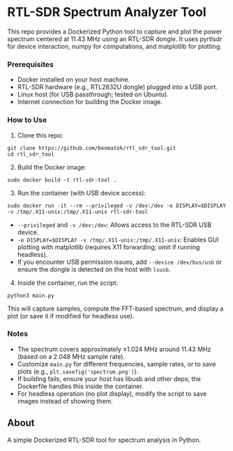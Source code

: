 # RTL-SDR Spectrum Analyzer Tool

This repo provides a Dockerized Python tool to capture and plot the power spectrum centered at 11.43 MHz using an RTL-SDR dongle. It uses pyrtlsdr for device interaction, numpy for computations, and matplotlib for plotting.

### Prerequisites

* Docker installed on your host machine.
* RTL-SDR hardware (e.g., RTL2832U dongle) plugged into a USB port.
* Linux host (for USB passthrough; tested on Ubuntu).
* Internet connection for building the Docker image.

### How to Use

1. Clone this repo:
```
git clone https://github.com/benmatok/rtl_sdr_tool.git
cd rtl_sdr_tool
```

2. Build the Docker image:
```
sudo docker build -t rtl-sdr-tool .
```

3. Run the container (with USB device access):
```
sudo docker run -it --rm --privileged -v /dev:/dev -e DISPLAY=$DISPLAY -v /tmp/.X11-unix:/tmp/.X11-unix rtl-sdr-tool
```

- `--privileged` and `-v /dev:/dev`: Allows access to the RTL-SDR USB device.
- `-e DISPLAY=$DISPLAY -v /tmp/.X11-unix:/tmp/.X11-unix`: Enables GUI plotting with matplotlib (requires X11 forwarding; omit if running headless).
- If you encounter USB permission issues, add `--device /dev/bus/usb` or ensure the dongle is detected on the host with `lsusb`.

4. Inside the container, run the script:
```
python3 main.py
```

This will capture samples, compute the FFT-based spectrum, and display a plot (or save it if modified for headless use).

### Notes
- The spectrum covers approximately ±1.024 MHz around 11.43 MHz (based on a 2.048 MHz sample rate).
- Customize `main.py` for different frequencies, sample rates, or to save plots (e.g., `plt.savefig('spectrum.png')`).
- If building fails, ensure your host has libusb and other deps; the Dockerfile handles this inside the container.
- For headless operation (no plot display), modify the script to save images instead of showing them.

## About
A simple Dockerized RTL-SDR tool for spectrum analysis in Python.
